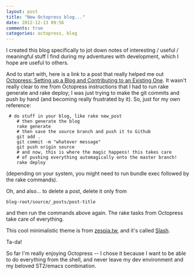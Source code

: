 ```yaml
---
layout: post
title: "New Octopress blog..."
date: 2012-12-13 09:56
comments: true
categories: octopress, blog
---
```


I created this blog specifically to jot down notes of interesting / useful / meaningful stuff I find during my adventures with development, which I hope are useful to others.

And to start with, here is a link to a post that really helped me out [Octopress: Setting up a Blog and Contributing to an Existing One](http://code.dblock.org/Octopress-setting-up-a-blog-and-contributing-to-an-existing-one). It wasn't really clear to me from Octopress instructions that I had to run rake generate and rake deploy; I was just trying to make the git commits and push by hand (and becoming really frustrated by it). So, just for my own reference:

<pre><code> # do stuff in your blog, like rake new_post
	# then generate the blog
	rake generate
	# then save the source branch and push it to Github
	git add .
	git commit -m "whatever message"
	git push origin source
	# and now, this is where the magic happens! this takes care
	# of pushing everything automagically onto the master branch!
	rake deploy
</code></pre>

(depending on your system, you might need to run bundle exec followed by the rake commands).

Oh, and also... to delete a post, delete it only from <pre><code>blog-root/source/_posts/post-title</code></pre> and then run the commands above again. The rake tasks from Octopress take care of everything.

This cool minimalistic theme is from [zespia.tw](http://zespia.tw), and it's called [Slash](http://zespia.tw/Octopress-Theme-Slash/).

Ta-da!

So far I'm really enjoying Octopress -- I chose it because I want to be able to do everything from the shell, and never leave my dev environment and my beloved ST2/emacs combination.

